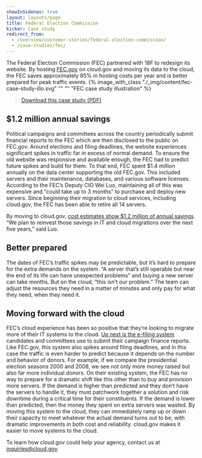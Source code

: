 ```yaml
---
showInSidenav: true
layout: layouts/page
title: Federal Election Commission
kicker: Case study
redirect_from:
  - /overview/customer-stories/federal-election-commission/
  - /case-studies/fec/
---
```

The Federal Election Commission (FEC) partnered with 18F to redesign its website. By hosting
[FEC.gov](https://www.fec.gov/) on cloud.gov and moving its data to the cloud, the FEC saves approximately 85% in
hosting costs per year and is better prepared for peak traffic events.
{% image_with_class "./_img/content/fec-case-study-illo.svg" "" "" "FEC case study illustration" %}

> [Download this case study (PDF)](/docs/customer-stories/fec/)

## $1.2 million annual savings

Political campaigns and committees across the country periodically submit financial reports to the FEC which are then
disclosed to the public on FEC.gov. Around elections and filing deadlines, the website experiences significant spikes in
traffic far in excess of normal demand. To ensure the old website was responsive and available enough, the FEC had to
predict future spikes and build for them. To that end, FEC spent $1.4 million annually on the data center supporting the
old FEC.gov. This included servers and their maintenance, databases, and various software licenses. According to the
FEC’s Deputy CIO Wei Luo, maintaining all of this was expensive and “could take up to 3 months” to purchase and deploy
new servers. Since beginning their migration to cloud services, including cloud.gov, the FEC has been able to retire all
14 servers.

By moving to cloud.gov, [cost estimates show $1.2 million of annual
savings](http://www.nextgov.com/cloud-computing/2017/03/fec-and-18f-team-save-agency-12m/136598/). “We plan to reinvest
those savings in IT and cloud migrations over the next five years,” said Luo.

## Better prepared

The dates of FEC’s traffic spikes may be predictable, but it’s hard to prepare for the extra demands on the system. “A
server that’s still operable but near the end of its life can have unexpected problems” and buying a new server can take
months. But on the cloud, “this isn’t our problem.” The team can adjust the resources they need in a matter of minutes
and only pay for what they need, when they need it.

## Moving forward with the cloud

FEC’s cloud experience has been so positive that they’re looking to migrate more of their IT systems to the cloud. [Up
next is the e-filing system](https://www.fec.gov/about/reports-about-fec/agency-operations/e-filing-study-2016/)
candidates and committees use to submit their campaign finance reports. Like FEC.gov, this system also spikes around
filing deadlines, and in this case the traffic is even harder to predict because it depends on the number and behavior
of donors. For example, if we compare the presidential election seasons 2000 and 2008, we see not only more money raised
but also far more individual donors. On their existing system, the FEC has no way to prepare for a dramatic shift like
this other than to buy and provision more servers. If the demand is higher than predicted and they don’t have the
servers to handle it, they must patchwork together a solution and risk downtime during a critical time for their
constituents. If the demand is lower than predicted, then the money they spent on extra servers was wasted. By moving
this system to the cloud, they can immediately ramp up or down their capacity to meet whatever the actual demand turns
out to be, with dramatic improvements in both cost and reliability. cloud.gov makes it easier to move systems to the
cloud.

To learn how cloud.gov could help your agency, contact us at [inquiries@cloud.gov](mailto:inquiries@cloud.gov).
